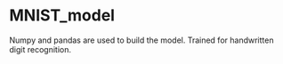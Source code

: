 # MNIST_model
Numpy and pandas are used to build the model.
Trained for handwritten digit recognition.
